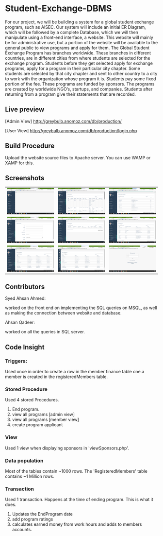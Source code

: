 # Student-Exchange-DBMS
For our project, we will be building a system for a global student exchange program, such as AISEC. Our system will include an initial ER Diagram, which will be followed by a complete Database, which we will then manipulate using a front-end interface, a website. This website will mainly be for administrative use, but a portion of the website will be available to the general public to view programs and apply for them.
The Global Student Exchange Program has branches worldwide. These branches in different countries, are in different cities from where students are selected for the exchange program. Students before they get selected apply for exchange programs, apply for a program in their particular city chapter. Some students are selected by that city chapter and sent to other country to a city to work with the organization whose program it is. Students pay some fixed portion of the fee. These programs are funded by sponsors. The programs are created by worldwide NGO’s, startups, and companies. Students after returning from a program give their statements that are recorded.

## Live preview

[Admin View] http://greybulb.anomoz.com/db/production/

[User View] http://greybulb.anomoz.com/db/production/login.php

## Build Procedure

Upload the website source files to Apache server. You can use WAMP or XAMP for this.

## Screenshots

<table>
  <tbody>
    <tr>
      <!-- Video 1 -->
      <td align="center">
          <img width="290" alt="Simply Notify" src="/screenshots/Screenshot%20(1048).png">
          <br>
      </td>
      <!-- Video 2 -->
      <td align="center">
          <img width="290" alt="Simply Notify" src="/screenshots/Screenshot%20(1049).png">
          <br>
      </td>
      <!-- Video 3 -->
      <td align="center">
          <img width="290" alt="Simply Notify" src="/screenshots/Screenshot%20(1050).png">
          <br>
      </td>
    </tr>
    <tr>
      <!-- Video 4 -->
      <td align="center">
          <img width="290" alt="Simply Notify" src="/screenshots/Screenshot%20(1051).png">
          <br>
      </td>
      <!-- Video 5 -->
      <td align="center">
          <img width="290" alt="Simply Notify" src="/screenshots/Screenshot%20(1052).png">
          <br>
      </td>
      <td align="center">
          <img width="290" alt="Simply Notify" src="/screenshots/Screenshot%20(1053).png">
          <br>
      </td>
      <!-- Video 6 -->
      <tr>
      <td align="center">
          <img width="290" alt="Simply Notify" src="/screenshots/Screenshot%20(1054).png">
          <br>
      </td>
        <td align="center">
          <img width="290" alt="Simply Notify" src="/screenshots/Screenshot%20(1055).png">
          <br>
      </td>
        <td align="center">
          <img width="290" alt="Simply Notify" src="/screenshots/Screenshot%20(1056).png">
          <br>
      </td>
    </tr>
  </tbody>
</table>

## Contributors

Syed Ahsan Ahmed:

worked on the front end on implementing the SQL queries on MSQL, as well as making the connection between website and database.

Ahsan Qadeer:

worked on all the queries in SQL server.

## Code Insight

### Triggers:

Used once in order to create a row in the member finance table one a member is created in the registeredMembers table.

### Stored Procedure

Used 4 stored Procedures.

1) End program.
2) view all programs [admin view]
3) view all programs [member view]
4) create program applicant

### View

Used 1 view when displaying sponsors in 'viewSponsors.php'.

### Data population

Most of the tables contain ~1000 rows. The 'RegisteredMembers' table contains ~1 Million rows.

### Transaction

Used 1 transaction. Happens at the time of ending program. This is what it does.
1) Updates the EndProgram date
2) add program ratings
3) calculates earned money from work hours and adds to members accounts.








